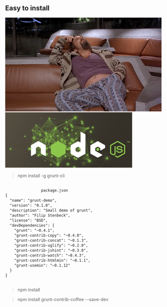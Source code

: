 <section>
<h2>Easy to install</h2>
<img src="img/dude_1.gif">
</section>
<section>
<img src="img/nodejs.jpg">
</section>
<section>
<blockquote cite="http://gruntjs.com/getting-started">
	npm install -g grunt-cli
</blockquote>
</section>
<section>
	<pre>
			<code data-trim contenteditable="false">
				package.json
{
  "name": "grunt-demo",
  "version": "0.1.0",
  "description": "Small demo of grunt",
  "author": "Filip Stenbeck",
  "license": "BSD",
  "devDependencies": {
    "grunt": "~0.4.1",
    "grunt-contrib-copy": "~0.4.0",
    "grunt-contrib-concat": "~0.1.3",
    "grunt-contrib-uglify": "~0.2.0",
    "grunt-contrib-jshint": "~0.3.0",
    "grunt-contrib-watch": "~0.4.3",
    "grunt-contrib-htmlmin": "~0.1.1",
    "grunt-usemin": "~0.1.12"
  }
}
</code>
</pre>
</section>
<section>
<blockquote cite="http://gruntjs.com/getting-started">
	npm install
</blockquote>
</section>
<section>
<blockquote cite="http://gruntjs.com/getting-started">
	npm install grunt-contrib-coffee --save-dev
</blockquote>
</section>